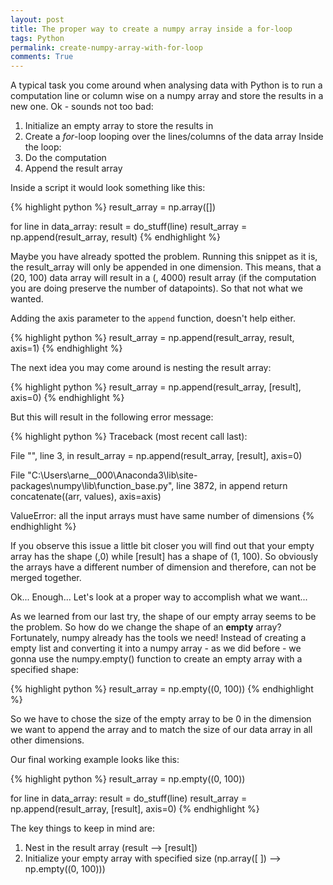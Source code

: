 ```yaml
---
layout: post
title: The proper way to create a numpy array inside a for-loop
tags: Python
permalink: create-numpy-array-with-for-loop
comments: True
---
```


A typical task you come around when analysing data with Python is to run a computation line or column wise on a numpy array and store the results in a new one.
Ok - sounds not too bad:

1. Initialize an empty array to store the results in
2. Create a *for*-loop looping over the lines/columns of the data array
Inside the loop:
3. Do the computation
4. Append the result array

Inside a script it would look something like this:

{% highlight python %}
result_array = np.array([])

for line in data_array:
    result = do_stuff(line)
    result_array = np.append(result_array, result)
{% endhighlight %}

Maybe you have already spotted the problem. Running this snippet as it is, the result_array will only be appended in one dimension. This means, that a (20, 100) data array will result in a (, 4000) result array (if the computation you are doing preserve the number of datapoints). So that not what we wanted.

Adding the axis parameter to the ```append``` function, doesn't help either.

{% highlight python %}
result_array = np.append(result_array, result, axis=1)
{% endhighlight %}

The next idea you may come around is nesting the result array:

{% highlight python %}
result_array = np.append(result_array, [result], axis=0)
{% endhighlight %}

But this will result in the following error message:

{% highlight python %}
Traceback (most recent call last):

  File "<ipython-input-23-9e649ee3e8f4>", line 3, in <module>
    result_array = np.append(result_array, [result], axis=0)

  File "C:\Users\arne__000\Anaconda3\lib\site-packages\numpy\lib\function_base.py", line 3872, in append
    return concatenate((arr, values), axis=axis)

ValueError: all the input arrays must have same number of dimensions
{% endhighlight %}

If you observe this issue a little bit closer you will find out that your empty array has the shape (,0) while [result] has a shape of (1, 100). So obviously the arrays have a different number of dimension and therefore, can not be merged together.

Ok... Enough... Let's look at a proper way to accomplish what we want...

As we learned from our last try, the shape of our empty array seems to be the problem. So how do we change the shape of an **empty** array?
Fortunately, numpy already has the tools we need! Instead of creating a empty list and converting it into a numpy array - as we did before - we gonna use the numpy.empty() function to create an empty array with a specified shape:

{% highlight python %}
result_array = np.empty((0, 100))
{% endhighlight %}

So we have to chose the size of the empty array to be 0 in the dimension we want to append the array and to match the size of our data array in all other dimensions.

Our final working example looks like this:

{% highlight python %}
result_array = np.empty((0, 100))

for line in data_array:
    result = do_stuff(line)
    result_array = np.append(result_array, [result], axis=0)
{% endhighlight %}

The key things to keep in mind are:
1. Nest in the result array (result --> [result])
2. Initialize your empty array with specified size (np.array([ ]) --> np.empty((0, 100)))